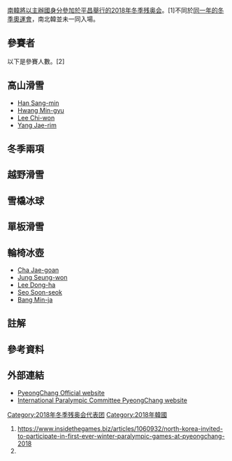 [南韓將以主辦國身分參加於](https://zh.wikipedia.org/wiki/大韩民国 "wikilink")[平昌舉行的](../Page/平昌郡.md "wikilink")[2018年冬季残奥会](https://zh.wikipedia.org/wiki/2018年冬季残奥会 "wikilink")。\[1\]不同於[同一年的冬季奧運會](https://zh.wikipedia.org/wiki/2018年冬季奧林匹克運動會韓國代表團 "wikilink")，南北韓並未一同入場。

## 參賽者

以下是參賽人數。\[2\]

## 高山滑雪

  - [Han
    Sang-min](https://zh.wikipedia.org/wiki/Han_Sang-min_\(skier\) "wikilink")
  - [Hwang
    Min-gyu](https://zh.wikipedia.org/wiki/Hwang_Min-gyu "wikilink")
  - [Lee Chi-won](https://zh.wikipedia.org/wiki/Lee_Chi-won "wikilink")
  - [Yang
    Jae-rim](https://zh.wikipedia.org/wiki/Yang_Jae-rim "wikilink")

## 冬季兩項

## 越野滑雪

## 雪橇冰球

## 單板滑雪

## 輪椅冰壺

  - [Cha
    Jae-goan](https://zh.wikipedia.org/wiki/Cha_Jae-goan "wikilink")
  - [Jung
    Seung-won](https://zh.wikipedia.org/wiki/Jung_Seung-won "wikilink")
  - [Lee
    Dong-ha](https://zh.wikipedia.org/wiki/Lee_Dong-ha_\(curler\) "wikilink")
  - [Seo
    Soon-seok](https://zh.wikipedia.org/wiki/Seo_Soon-seok "wikilink")
  - [Bang Min-ja](https://zh.wikipedia.org/wiki/Bang_Min-ja "wikilink")

## 註解

## 參考資料

## 外部連結

  - [PyeongChang Official
    website](https://www.pyeongchang2018.com/en/paralympics/index)
  - [International Paralympic Committee PyeongChang
    website](https://www.paralympic.org/pyeongchang-2018)

[Category:2018年冬季残奥会代表团](https://zh.wikipedia.org/wiki/Category:2018年冬季残奥会代表团 "wikilink")
[Category:2018年韓國](https://zh.wikipedia.org/wiki/Category:2018年韓國 "wikilink")

1.  <https://www.insidethegames.biz/articles/1060932/north-korea-invited-to-participate-in-first-ever-winter-paralympic-games-at-pyeongchang-2018>
2.